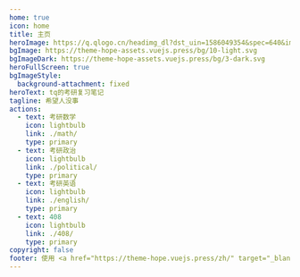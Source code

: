 ```yaml
---
home: true
icon: home
title: 主页
heroImage: https://q.qlogo.cn/headimg_dl?dst_uin=1586049354&spec=640&img_type=jpg
bgImage: https://theme-hope-assets.vuejs.press/bg/10-light.svg
bgImageDark: https://theme-hope-assets.vuejs.press/bg/3-dark.svg
heroFullScreen: true
bgImageStyle:
  background-attachment: fixed
heroText: tq的考研复习笔记
tagline: 希望人没事
actions:
  - text: 考研数学
    icon: lightbulb
    link: ./math/
    type: primary
  - text: 考研政治
    icon: lightbulb
    link: ./political/
    type: primary
  - text: 考研英语
    icon: lightbulb
    link: ./english/
    type: primary
  - text: 408
    icon: lightbulb
    link: ./408/
    type: primary
copyright: false
footer: 使用 <a href="https://theme-hope.vuejs.press/zh/" target="_blank">VuePress Theme Hope</a> 主题 | MIT 协议, 版权所有 © 2019-present Mr.Hope
---
```

